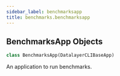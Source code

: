 ```yaml
---
sidebar_label: benchmarksapp
title: benchmarks.benchmarksapp
---
```


## BenchmarksApp Objects

```python
class BenchmarksApp(DatalayerCLIBaseApp)
```

An application to run benchmarks.

